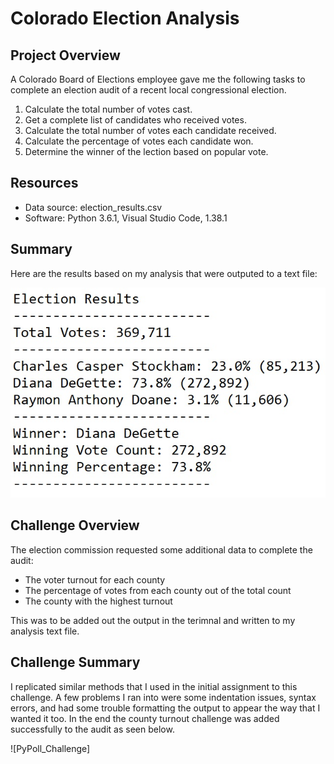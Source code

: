 # Colorado Election Analysis
## Project Overview
A Colorado Board of Elections employee gave me the following tasks to complete an election audit of a recent local congressional election.
1. Calculate the total number of votes cast.
2. Get a complete list of candidates who received votes.
3. Calculate the total number of votes each candidate received. 
4. Calculate the percentage of votes each candidate won.
5. Determine the winner of the lection based on popular vote. 

## Resources
- Data source: election_results.csv
- Software: Python 3.6.1, Visual Studio Code, 1.38.1

## Summary
Here are the results based on my analysis that were outputed to a text file:

![Election Results](https://github.com/RyanWhited/Election_Analysis/blob/main/analysis/Election_Results_Screenshot.jpg)

## Challenge Overview
The election commission requested some additional data to complete the audit:

- The voter turnout for each county
- The percentage of votes from each county out of the total count
- The county with the highest turnout

This was to be added out the output in the terimnal and written to my analysis text file. 

## Challenge Summary
I replicated similar methods that I used in the initial assignment to this challenge. A few problems I ran into were some indentation issues, syntax errors, and had some trouble formatting the output to appear the way that I wanted it too. In the end the county turnout challenge was added successfully to the audit as seen below.

![PyPoll_Challenge]
